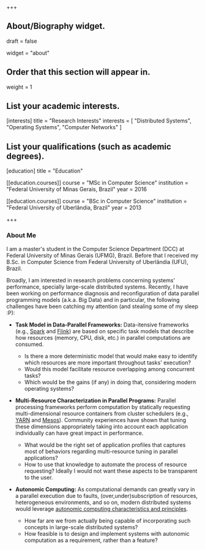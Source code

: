 +++
## About/Biography widget.

draft = false

widget = "about"

## Order that this section will appear in.
weight = 1

## List your academic interests.
[interests]
  title = "Research Interests"
  interests = [
    "Distributed Systems",
    "Operating Systems",
    "Computer Networks"
  ]

## List your qualifications (such as academic degrees).
[education]
  title = "Education"

[[education.courses]]
  course = "MSc in Computer Science"
  institution = "Federal University of Minas Gerais, Brazil"
  year = 2016

[[education.courses]]
  course = "BSc in Computer Science"
  institution = "Federal University of Uberlândia, Brazil"
  year = 2013
 
+++

### About Me

I am a master's student in the Computer Science Department (DCC) at
Federal University of Minas Gerais (UFMG), Brazil. Before that I received my B.Sc. in
Computer Science from Federal University of Uberlândia (UFU), Brazil.

Broadly, I am interested in research problems concerning systems'
performance, specially large-scale distributed systems. Recently, I have been
working on performance diagnosis and reconfiguration of data parallel
programming models (a.k.a. Big Data) and in particular, the following challenges
have been catching my attention (and stealing some of my sleep :P):

- **Task Model in Data-Parallel Frameworks:** Data-itensive frameworks
(e.g., [Spark](http://spark.apache.org/) and [Flink](https://flink.apache.org/))
are based on specific task models
that describe how resources (memory, CPU, disk, etc.) in parallel computations are consumed.
   -  Is there a more deterministic model that would make easy to identify which
resources are more important throughout tasks' execution?
   - Would this model facilitate resource overlapping among concurrent tasks?
   - Which would be the gains (if any) in doing that, considering modern operating
systems?


- **Multi-Resource Characterization in Parallel Programs:**
Parallel processing frameworks perform computation by statically requesting
multi-dimensional resource containers from cluster schedulers
(e.g.,
[YARN](https://hadoop.apache.org/docs/current/hadoop-yarn/hadoop-yarn-site/YARN.html) and
[Mesos](http://mesos.apache.org/)). Community experiences have shown that tuning these dimensions
appropriately taking into account each application individually can have great
impact in performance.
   - What would be the right set of application profiles that captures most of
     behaviors regarding multi-resource tuning in parallel applications?
   - How to use that knowledge to automate the process of resource requesting?
     Ideally I would not want these aspects to be transparent to the user.

- **Autonomic Computing:** As computational demands can greatly vary in a
  parallel execution due to faults, (over,under)subscription of resources,
  heterogeneous environments, and so on, modern distributed systems would
  leverage [autonomic computing characteristics and principles](https://en.wikipedia.org/wiki/Autonomic_computing).
  - How far are we from actually being capable of incorporating such concepts in
  large-scale distributed systems?
  - How feasible is to design and implement systems with autonomic computation
    as a requirement, rather than a feature?
